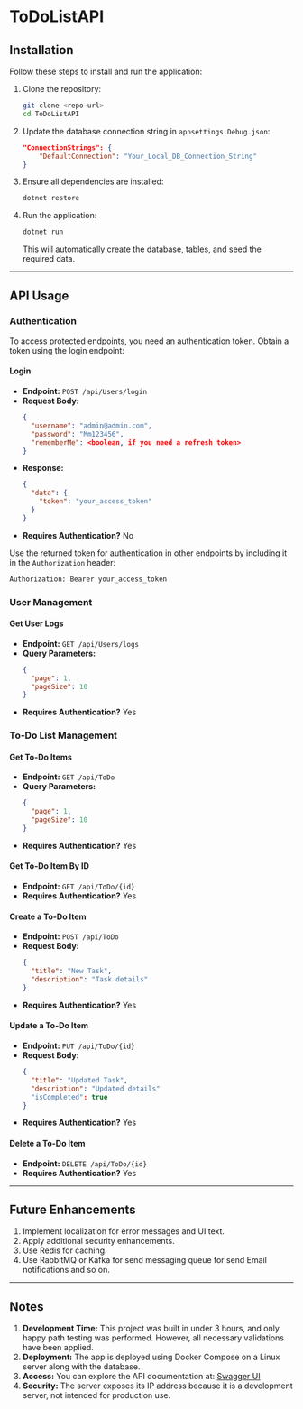 # ToDoListAPI

## Installation

Follow these steps to install and run the application:

1. Clone the repository:
   ```sh
   git clone <repo-url>
   cd ToDoListAPI
   ```
2. Update the database connection string in `appsettings.Debug.json`:
   ```json
   "ConnectionStrings": {
       "DefaultConnection": "Your_Local_DB_Connection_String"
   }
   ```
3. Ensure all dependencies are installed:
   ```sh
   dotnet restore
   ```
4. Run the application:
   ```sh
   dotnet run
   ```
   This will automatically create the database, tables, and seed the required data.

---

## API Usage

### Authentication

To access protected endpoints, you need an authentication token. Obtain a token using the login endpoint:

#### **Login**
- **Endpoint:** `POST /api/Users/login`
- **Request Body:**
  ```json
  {
    "username": "admin@admin.com",
    "password": "Mm123456",
    "rememberMe": <boolean, if you need a refresh token>
  }
  ```
- **Response:**
  ```json
  {
    "data": {
      "token": "your_access_token"
    }
  }
  ```
- **Requires Authentication?** No

Use the returned token for authentication in other endpoints by including it in the `Authorization` header:
```sh
Authorization: Bearer your_access_token
```

### User Management

#### **Get User Logs**
- **Endpoint:** `GET /api/Users/logs`
- **Query Parameters:**
  ```json
  {
    "page": 1,
    "pageSize": 10
  }
  ```
- **Requires Authentication?** Yes

### To-Do List Management

#### **Get To-Do Items**
- **Endpoint:** `GET /api/ToDo`
- **Query Parameters:**
  ```json
  {
    "page": 1,
    "pageSize": 10
  }
  ```
- **Requires Authentication?** Yes

#### **Get To-Do Item By ID**
- **Endpoint:** `GET /api/ToDo/{id}`
- **Requires Authentication?** Yes

#### **Create a To-Do Item**
- **Endpoint:** `POST /api/ToDo`
- **Request Body:**
  ```json
  {
    "title": "New Task",
    "description": "Task details"
  }
  ```
- **Requires Authentication?** Yes

#### **Update a To-Do Item**
- **Endpoint:** `PUT /api/ToDo/{id}`
- **Request Body:**
  ```json
  {
    "title": "Updated Task",
    "description": "Updated details"
    "isCompleted": true
  }
  ```
- **Requires Authentication?** Yes

#### **Delete a To-Do Item**
- **Endpoint:** `DELETE /api/ToDo/{id}`
- **Requires Authentication?** Yes

---

## Future Enhancements

1. Implement localization for error messages and UI text.
2. Apply additional security enhancements.
3. Use Redis for caching.
4. Use RabbitMQ or Kafka for send messaging queue for send Email notifications and so on.

---

## Notes

1. **Development Time:** This project was built in under 3 hours, and only happy path testing was performed. However, all necessary validations have been applied.
2. **Deployment:** The app is deployed using Docker Compose on a Linux server along with the database.
3. **Access:** You can explore the API documentation at:
   [Swagger UI](http://164.68.96.165:5001/swagger)
4. **Security:** The server exposes its IP address because it is a development server, not intended for production use.

